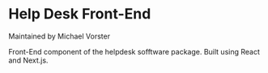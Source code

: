 # Help Desk Front-End

Maintained by Michael Vorster

Front-End component of the helpdesk sofftware package. Built using React and Next.js.